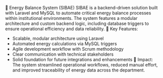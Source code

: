 🧮 Energy Balance System (SIBAE)
SIBAE is a backend-driven solution built with Laravel and MySQL to automate critical energy balance processes within institutional environments. The system features a modular architecture and custom backend logic, including database triggers to ensure operational efficiency and data reliability.
🔧 Key Features:
- Scalable, modular architecture using Laravel
- Automated energy calculations via MySQL triggers
- Agile development workflow with Scrum methodology
- Clear communication with technical stakeholders
- Solid foundation for future integrations and enhancements
🚀 Impact: The system streamlined operational workflows, reduced manual effort, and improved traceability of energy data across the department.
